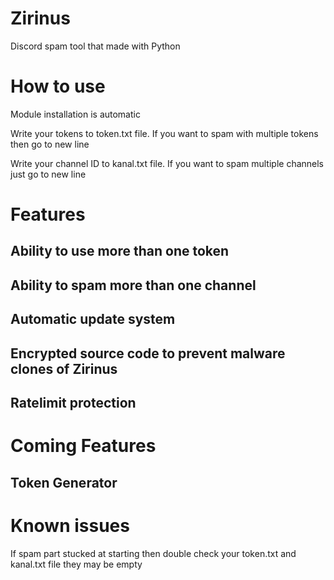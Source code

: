 # Zirinus
Discord spam tool that made with Python

# How to use
Module installation is automatic

Write your tokens to token.txt file.
If you want to spam with multiple tokens then go to new line

Write your channel ID to kanal.txt file.
If you want to spam multiple channels just go to new line

# Features
## Ability to use more than one token
## Ability to spam more than one channel
## Automatic update system
## Encrypted source code to prevent malware clones of Zirinus
## Ratelimit protection

# Coming Features
## Token Generator

# Known issues
If spam part stucked at starting then double check your token.txt and kanal.txt file they may be empty



